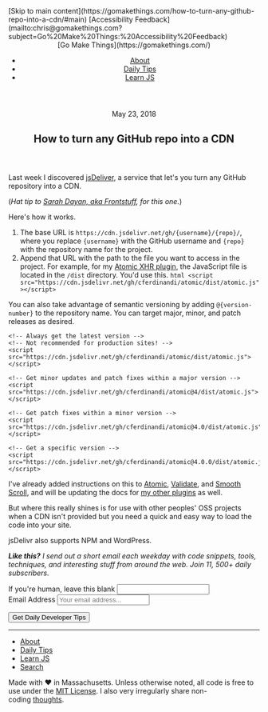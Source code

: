 <div class="container container-large">[Skip to main content](https://gomakethings.com/how-to-turn-any-github-repo-into-a-cdn/#main) [Accessibility Feedback](mailto:chris@gomakethings.com?subject=Go%20Make%20Things:%20Accessibility%20Feedback)</div>

<header class="container container-large margin-bottom-large">

<nav class="nav-wrap">[Go Make Things](https://gomakethings.com/)

<div class="nav-menu" id="nav-menu">

-   [About](https://gomakethings.com/about)
-   [Daily Tips](https://gomakethings.com/articles)
-   [Learn JS](https://gomakethings.com/resources)

</div>

</nav>

</header>

<main id="main" tabindex="-1">

<div class="container">

<article>

<header>

<aside class="text-muted"><time datetime="2018-05-23 10:30:00 -0400 EDT" pubdate="">May 23, 2018</time></aside>

# How to turn any GitHub repo into a CDN

</header>

Last week I discovered [jsDeliver](https://www.jsdelivr.com/), a service that let's you turn any GitHub repository into a CDN.

(_Hat tip to [Sarah Dayan, aka Frontstuff](https://frontstuff.io/), for this one._)

Here's how it works.

1.  The base URL is `https://cdn.jsdelivr.net/gh/{username}/{repo}/`, where you replace `{username}` with the GitHub username and `{repo}` with the repository name for the project.
2.  Append that URL with the path to the file you want to access in the project. For example, for my [Atomic XHR plugin](https://github.com/cferdinandi/atomic), the JavaScript file is located in the `/dist` directory. You'd use this. `html <script src="https://cdn.jsdelivr.net/gh/cferdinandi/atomic/dist/atomic.js"></script>`

You can also take advantage of semantic versioning by adding `@{version-number}` to the repository name. You can target major, minor, and patch releases as desired.

<div class="highlight">

    <!-- Always get the latest version -->
    <!-- Not recommended for production sites! -->
    <script src="https://cdn.jsdelivr.net/gh/cferdinandi/atomic/dist/atomic.js"></script>

    <!-- Get minor updates and patch fixes within a major version -->
    <script src="https://cdn.jsdelivr.net/gh/cferdinandi/atomic@4/dist/atomic.js"></script>

    <!-- Get patch fixes within a minor version -->
    <script src="https://cdn.jsdelivr.net/gh/cferdinandi/atomic@4.0/dist/atomic.js"></script>

    <!-- Get a specific version -->
    <script src="https://cdn.jsdelivr.net/gh/cferdinandi/atomic@4.0.0/dist/atomic.js"></script>

</div>

I've already added instructions on this to [Atomic](https://github.com/cferdinandi/atomic), [Validate](https://github.com/cferdinandi/validate), and [Smooth Scroll](https://github.com/cferdinandi/smooth-scroll), and will be updating the docs for [my other plugins](https://vanillajstoolkit.com/plugins) as well.

But where this really shines is for use with other peoples' OSS projects when a CDN isn't provided but you need a quick and easy way to load the code into your site.

jsDelivr also supports NPM and WordPress.

</article>

<aside>

_**Like this?** I send out a short email each weekday with code snippets, tools, techniques, and interesting stuff from around the web. Join 11, 500+ daily subscribers._

<form action="https://gomakethings.us1.list-manage.com/subscribe/post?u=f2d244c0df42a0431bd08ddea&amp;id=aeaa9dd034" method="post" name="mc-embedded-subscribe-form" id="mailchimp-form" novalidate="">

<div class="row">

<div class="grid-two-thirds">

<div class="tarpit"><label for="name">If you're human, leave this blank</label> <input type="text" name="name" id="name" value=""></div>

<div><label class="screen-reader" for="mailchimp-email">Email Address</label> <input type="email" name="email" id="mailchimp-email" placeholder="Your email address..." required=""></div>

<input type="hidden" name="TbVktzD9dNZiQyZQ3Dk64w6L" value="WqJELdqqHHFTLUrEWJLu4DspKjeoBawWdWnZVVwti7RYpCyLr8WoWtm7UozshPy6"> <input type="hidden" name="group[aaf6f8b9a3]" value="1"> <input type="hidden" name="tag[21913]" value="1"></div>

<div class="grid-third"><button data-processing="Signing Up..." data-ready="Get Daily Developer Tips" class="btn btn-block" type="submit">Get Daily Developer Tips</button></div>

</div>

</form>

</aside>

</div>

</main>

<footer class="container container-large">

---

<nav class="tabindex nav-secondary" id="nav-secondary" tabindex="-1">

-   [About](https://gomakethings.com/about)
-   [Daily Tips](https://gomakethings.com/articles)
-   [Learn JS](https://gomakethings.com/resources)
-   [Search](https://gomakethings.com/search)

</nav>

Made with ❤️ in Massachusetts. Unless otherwise noted, all code is free to use under the [MIT License](https://gomakethings.com/mit). I also very irregularly share non-coding [thoughts](https://gomakethings.com/notes).

</footer>
